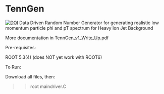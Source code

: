 # TennGen
<a href="https://zenodo.org/badge/latestdoi/261319292"><img src="https://zenodo.org/badge/261319292.svg" alt="DOI"></a>
Data Driven Random Number Generator for generating realistic low momentum particle phi and pT spectrum for Heavy Ion Jet Background

More documentation in TennGen_v1_Write_Up.pdf

Pre-requisites:

ROOT 5.3(4) (does NOT yet work with ROOT6)

To Run:

Download all files, then:

>> root maindriver.C
